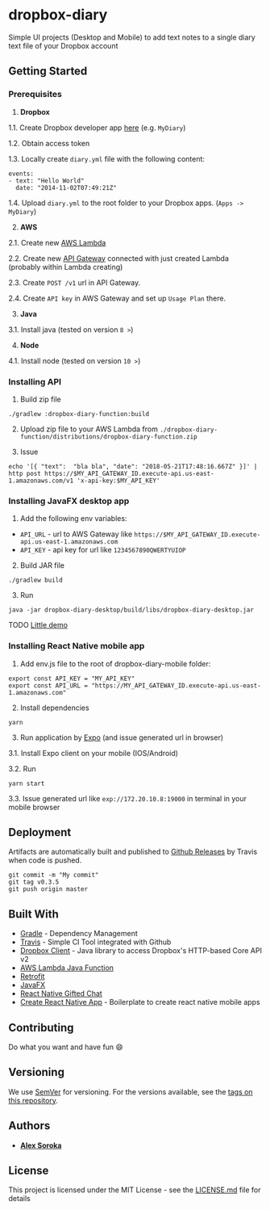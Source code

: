 # dropbox-diary

Simple UI projects (Desktop and Mobile) to add text notes to a single diary text file of your Dropbox account

## Getting Started

### Prerequisites

1. **Dropbox**

1.1. Create Dropbox developer app [here](https://www.dropbox.com/developers/apps/create) (e.g. `MyDiary`)

1.2. Obtain access token

1.3. Locally create `diary.yml` file with the following content:

```
events:
- text: "Hello World"
  date: "2014-11-02T07:49:21Z"
```

1.4. Upload `diary.yml` to the root folder to your Dropbox apps. (`Apps -> MyDiary`)

2. **AWS**

2.1. Create new [AWS Lambda](https://aws.amazon.com/lambda/)

2.2. Create new [API Gateway](https://aws.amazon.com/api-gateway/) connected with just created Lambda (probably within Lambda creating)

2.3. Create `POST /v1` url in API Gateway.

2.4. Create `API key` in AWS Gateway and set up `Usage Plan` there.

3. **Java**

3.1. Install java (tested on version `8 >`)

4. **Node**

4.1. Install node (tested on version `10 >`)

### Installing API

1. Build zip file

```
./gradlew :dropbox-diary-function:build
```

2. Upload zip file to your AWS Lambda from `./dropbox-diary-function/distributions/dropbox-diary-function.zip`

3. Issue 
```
echo '[{ "text":  "bla bla", "date": "2018-05-21T17:48:16.667Z" }]' | http post https://$MY_API_GATEWAY_ID.execute-api.us-east-1.amazonaws.com/v1 'x-api-key:$MY_API_KEY'
```

### Installing JavaFX desktop app

1. Add the following env variables:

* `API_URL` - url to AWS Gateway like `https://$MY_API_GATEWAY_ID.execute-api.us-east-1.amazonaws.com`
* `API_KEY` - api key for url like `1234567890QWERTYUIOP`

2. Build JAR file

```
./gradlew build
```

3. Run

```
java -jar dropbox-diary-desktop/build/libs/dropbox-diary-desktop.jar
```

TODO [Little demo](little-demo.png)

### Installing React Native mobile app

1. Add env.js file to the root of dropbox-diary-mobile folder:
```
export const API_KEY = "MY_API_KEY"
export const API_URL = "https://MY_API_GATEWAY_ID.execute-api.us-east-1.amazonaws.com"
```

2. Install dependencies
```
yarn
```

3. Run application by [Expo](https://expo.io/) (and issue generated url in browser)

3.1. Install Expo client on your mobile (IOS/Android)

3.2. Run

```
yarn start
```

3.3. Issue generated url like `exp://172.20.10.8:19000` in terminal in your mobile browser

## Deployment

Artifacts are automatically built and published to [Github Releases](https://github.com/lehaSVV2009/dropbox-diary/releases) by Travis when code is pushed.

```
git commit -m "My commit"
git tag v0.3.5
git push origin master
```

## Built With

* [Gradle](https://gradle.org/) - Dependency Management
* [Travis](https://travis-ci.org/) - Simple CI Tool integrated with Github
* [Dropbox Client](https://github.com/dropbox/dropbox-sdk-java) - Java library to access Dropbox's HTTP-based Core API v2
* [AWS Lambda Java Function](https://docs.aws.amazon.com/lambda/latest/dg/java-handler-io-type-stream.html)
* [Retrofit](http://square.github.io/retrofit/)
* [JavaFX](http://www.oracle.com/technetwork/java/javase/overview/javafx-overview-2158620.html)
* [React Native Gifted Chat](https://github.com/FaridSafi/react-native-gifted-chat)
* [Create React Native App](https://github.com/react-community/create-react-native-app) - Boilerplate to create react native mobile apps

## Contributing

Do what you want and have fun :smile:

## Versioning

We use [SemVer](http://semver.org/) for versioning. For the versions available, see the [tags on this repository](https://github.com/lehaSVV2009/dropbox-diary/tags). 

## Authors

* [**Alex Soroka**](https://github.com/lehaSVV2009/resume)

## License

This project is licensed under the MIT License - see the [LICENSE.md](LICENSE.md) file for details
